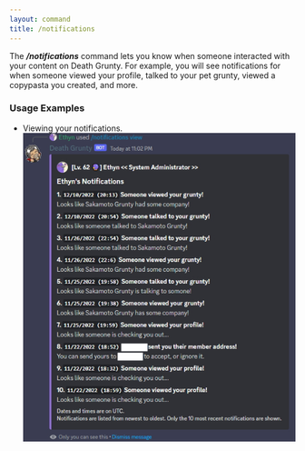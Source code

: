```yaml
---
layout: command
title: /notifications
---
```


The ***/notifications*** command lets you know when someone interacted with your content on Death Grunty. For example, you will see notifications for when someone viewed your profile, talked to your pet grunty, viewed a copypasta you created, and more.

### Usage Examples

- Viewing your notifications.
![Viewing your notifications.](../images/examples/notifications-1.jpg)